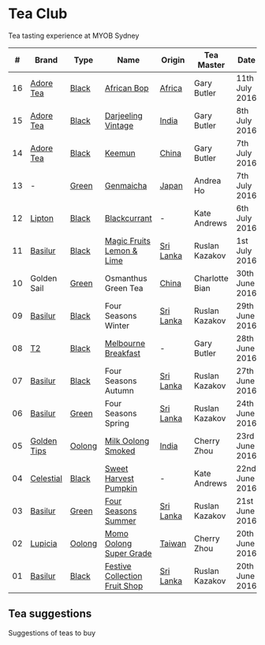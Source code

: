 # Tea Club 
Tea tasting experience at MYOB Sydney

| #  | Brand         | Type     | Name                            | Origin      | Tea Master     | Date           |
|----|---------------|----------|---------------------------------|-------------|----------------|----------------|
| 16 | [Adore Tea]   | [Black]  | [African Bop]                   | [Africa]    | Gary Butler    | 11th July 2016 |
| 15 | [Adore Tea]   | [Black]  | [Darjeeling Vintage]            | [India]     | Gary Butler    | 8th July 2016  |
| 14 | [Adore Tea]   | [Black]  | [Keemun]                        | [China]     | Gary Butler    | 7th July 2016  |
| 13 | -             | [Green]  | [Genmaicha]                     | [Japan]     | Andrea Ho      | 7th July 2016  |
| 12 | [Lipton]      | [Black]  | [Blackcurrant]                  | -           | Kate Andrews   | 6th July 2016  |
| 11 | [Basilur]     | [Black]  | [Magic Fruits Lemon & Lime]     | [Sri Lanka] | Ruslan Kazakov | 1st July 2016  |
| 10 | Golden Sail   | [Green]  | Osmanthus Green Tea             | [China]     | Charlotte Bian | 30th June 2016 |
| 09 | [Basilur]     | [Black]  | Four Seasons Winter             | [Sri Lanka] | Ruslan Kazakov | 29th June 2016 |
| 08 | [T2]          | [Black]  | [Melbourne Breakfast]           | -           | Gary Butler    | 28th June 2016 |
| 07 | [Basilur]     | [Black]  | Four Seasons Autumn             | [Sri Lanka] | Ruslan Kazakov | 27th June 2016 |
| 06 | [Basilur]     | [Green]  | Four Seasons Spring             | [Sri Lanka] | Ruslan Kazakov | 24th June 2016 |
| 05 | [Golden Tips] | [Oolong] | [Milk Oolong Smoked]            | [India]     | Cherry Zhou    | 23rd June 2016 |
| 04 | [Celestial]   | [Black]  | [Sweet Harvest Pumpkin]         | -           | Kate Andrews   | 22nd June 2016 |
| 03 | [Basilur]     | [Green]  | [Four Seasons Summer]           | [Sri Lanka] | Ruslan Kazakov | 21st June 2016 |
| 02 | [Lupicia]     | [Oolong] | [Momo Oolong Super Grade]       | [Taiwan]    | Cherry Zhou    | 20th June 2016 |
| 01 | [Basilur]     | [Black]  | [Festive Collection Fruit Shop] | [Sri Lanka] | Ruslan Kazakov | 20th June 2016 |

## Tea suggestions
Suggestions of teas to buy

<!-- Brand -->
[Basilur]: http://www.basilurshop.com.au
[Celestial]: http://www.celestialseasonings.com
[T2]: http://www.t2tea.com
[Lupicia]: http://www.lupicia.com.au
[Golden Tips]: http://www.goldentipstea.com
[Lipton]: http://www.liptontea.com
[Adore Tea]: http://adoretea.com.au

<!-- Type -->
[Black]: https://en.wikipedia.org/wiki/Black_tea
[Green]: https://en.wikipedia.org/wiki/Green_tea
[White]: https://en.wikipedia.org/wiki/White_tea
[Oolong]: https://en.wikipedia.org/wiki/Oolong

<!-- Name -->
[African Bop]: http://adoretea.com.au/African-BOP-Teza-Estate.html
[Darjeeling Vintage]: http://adoretea.com.au/Black/Black-Tea/Darjeeling-Vintage.html
[Genmaicha]: https://en.wikipedia.org/wiki/Genmaicha
[Keemun]: http://adoretea.com.au/Black/Black-Tea/Keemun.html
[Blackcurrant]: http://www.made-in-scandinavian.com/store/p1064/Lipton_Blackcurrant_20_-Tea_Bags_%2F_Pack_Made_in_Europe.html
[Magic Fruits Lemon & Lime]: http://www.basilurshop.com.au/magic-fruits-packet-lt-lemon-lime-100g
[Melbourne Breakfast]: http://www.t2tea.com/en/au/tea/melbourne-breakfast-loose-leaf-gift-cube-T125AE023.html
[Milk Oolong Smoked]: http://goldentipstea.com/products/milk-oolong
[Sweet Harvest Pumpkin]: http://www.celestialseasonings.com/products/black/sweet-harvest-pumpkin
[Four Seasons Summer]: http://www.basilurtea.com.au/tea_collection/four_seasons/four-seasons-packet-lt-summer-tea-100g.html
[Momo Oolong Super Grade]: https://usa.lupicia.com/category/select/cid/308/pid/9383/language/en
[Festive Collection Fruit Shop]: http://www.basilurshop.com.au/basilur/festive-collection-100g-lt-fruit-shop

<!-- Origin -->
[Africa]: https://en.wikipedia.org/wiki/Africa
[China]: https://en.wikipedia.org/wiki/China
[India]: https://en.wikipedia.org/wiki/India
[Japan]: https://en.wikipedia.org/wiki/Japan
[Sri Lanka]: https://en.wikipedia.org/wiki/Sri_Lanka
[Taiwan]: https://en.wikipedia.org/wiki/Taiwan
